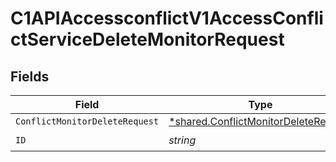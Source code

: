 # C1APIAccessconflictV1AccessConflictServiceDeleteMonitorRequest


## Fields

| Field                                                                                              | Type                                                                                               | Required                                                                                           | Description                                                                                        |
| -------------------------------------------------------------------------------------------------- | -------------------------------------------------------------------------------------------------- | -------------------------------------------------------------------------------------------------- | -------------------------------------------------------------------------------------------------- |
| `ConflictMonitorDeleteRequest`                                                                     | [*shared.ConflictMonitorDeleteRequest](../../../pkg/models/shared/conflictmonitordeleterequest.md) | :heavy_minus_sign:                                                                                 | N/A                                                                                                |
| `ID`                                                                                               | *string*                                                                                           | :heavy_check_mark:                                                                                 | N/A                                                                                                |